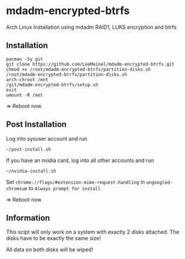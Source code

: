 # mdadm-encrypted-btrfs

Arch Linux Installation using mdadm RAID1, LUKS encryption and btrfs

## Installation

```
pacman -Sy git
git clone https://github.com/LeoMeinel/mdadm-encrypted-btrfs.git
chmod +x /root/mdadm-encrypted-btrfs/partition-disks.sh
/root/mdadm-encrypted-btrfs/partition-disks.sh
arch-chroot /mnt
/git/mdadm-encrypted-btrfs/setup.sh
exit
umount -R /mnt
```

=> Reboot now

## Post Installation

Log into sysuser account and run

```
~/post-install.sh
```

If you have an nvidia card, log into all other accounts and run

```
~/nvidia-install.sh
```


Set `chrome://flags/#extension-mime-request-handling` in `ungoogled-chromium` to `Always prompt for install`

=> Reboot now

## Information

This scipt will only work on a system with exactly 2 disks attached. The disks have to be exactly the same size!

All data on both disks will be wiped!
